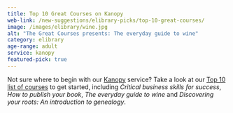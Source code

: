 ```yaml
---
title: Top 10 Great Courses on Kanopy
web-link: /new-suggestions/elibrary-picks/top-10-great-courses/
image: /images/elibrary/wine.jpg
alt: "The Great Courses presents: The everyday guide to wine"
category: elibrary
age-range: adult
service: kanopy
featured-pick: true
---
```


Not sure where to begin with our [Kanopy](/elibrary/m/kanopy) service? Take a look at our [Top 10 list of courses](https://www.suffolklibraries.co.uk/new-suggestions/elibrary-picks/top-10-great-courses/) to get started, including _Critical business skills for success_, _How to publish your book_, _The everyday guide to wine_ and _Discovering your roots: An introduction to genealogy_.
